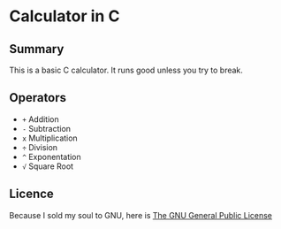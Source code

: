 # Calculator in C

## Summary
This is a basic C calculator. It runs good unless you try to break.

## Operators
* `+` Addition
* `-` Subtraction
* `x` Multiplication  
* `÷` Division
* `^` Exponentation
* `√` Square Root




## Licence
Because I sold my soul to GNU, here is [The GNU General Public License](./LICENSE)

